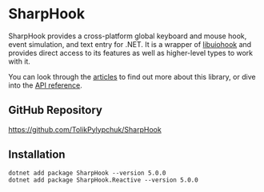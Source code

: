 # SharpHook

SharpHook provides a cross-platform global keyboard and mouse hook, event simulation, and text entry for .NET.
It is a wrapper of [libuiohook](https://github.com/kwhat/libuiohook) and provides direct access to its features as
well as higher-level types to work with it.

You can look through the [articles](articles/intro.md) to find out more about this library, or dive into
the [API reference](api/index.md).

## GitHub Repository

https://github.com/TolikPylypchuk/SharpHook

## Installation

```
dotnet add package SharpHook --version 5.0.0
dotnet add package SharpHook.Reactive --version 5.0.0
```
